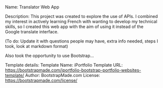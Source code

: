 Name:
Translator Web App

Description:
This project was created to explore the use of APIs. I combined my interest in actively learning French with wanting to develop my technical skills, so I created this web app with the aim of using it instead of the Google translate interface.

(To do:
Update it with questions people may have, extra info needed, steps I took, look at markdown format)


Also took the opportunity to use Bootstrap...

Template details:
Template Name: iPortfolio
Template URL: https://bootstrapmade.com/iportfolio-bootstrap-portfolio-websites-template/
Author: BootstrapMade.com
License: https://bootstrapmade.com/license/